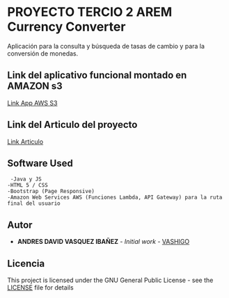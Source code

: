 # PROYECTO TERCIO 2 AREM Currency Converter 
 Aplicación para la consulta y búsqueda de tasas de cambio y para la conversión de monedas. 
 ## Link del aplicativo funcional montado en AMAZON s3
 [Link App AWS S3](http://appeasybank.s3-website-us-west-2.amazonaws.com/lite/login.html)
 ## Link del Articulo del proyecto
 [Link Articulo](https://docs.google.com/document/d/1FeRlfBMtiEHMyl7nXBI0excvgZAwu_5BgjrkK0MrXWI/edit?usp=sharing)
 ## Software Used
     -Java y JS
    -HTML 5 / CSS
    -Bootstrap (Page Responsive)
    -Amazon Web Services AWS (Funciones Lambda, API Gateway) para la ruta final del usuario
   
 ## Autor
 * **ANDRES DAVID VASQUEZ IBAÑEZ** - *Initial work* - [VASHIGO](https://github.com/vashigo)
 ## Licencia
 This project is licensed under the GNU General Public License - see the [LICENSE](LICENSE) file for details
